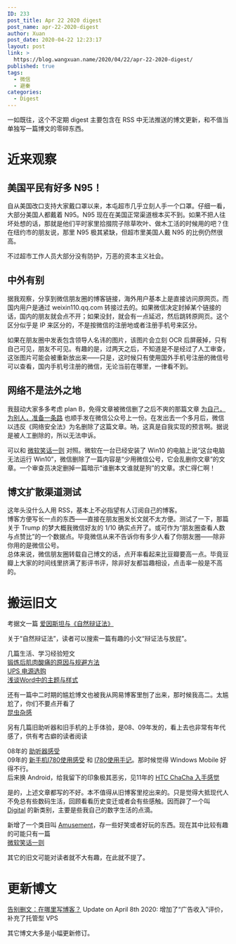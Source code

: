 ```yaml
---
ID: 233
post_title: Apr 22 2020 digest
post_name: apr-22-2020-digest
author: Xuan
post_date: 2020-04-22 12:23:17
layout: post
link: >
  https://blog.wangxuan.name/2020/04/22/apr-22-2020-digest/
published: true
tags:
  - 微信
  - 避秦
categories:
  - Digest
---
```

一如既往，这个不定期 digest 主要包含在 RSS 中无法推送的博文更新，和不值当单独写一篇博文的零碎东西。

# 近来观察

## 美国平民有好多 N95！

自从美国改口支持大家戴口罩以来，本屯超市几乎立刻人手一个口罩。仔细一看，大部分美国人都戴着 N95。N95 现在在美国正常渠道根本买不到。如果不把人往坏处想的话，那就是他们平时家里拾掇院子除草吹叶、做木工活的时候用的吧？住在纽约市的朋友说，那里 N95 极其紧缺，但超市里美国人戴 N95 的比例仍然很高。

不过超市工作人员大部分没有防护，万恶的资本主义社会。

## 中外有别

据我观察，分享到微信朋友圈的博客链接，海外用户基本上是直接访问原网页。而国内用户是通过 weixin110.qq.com 转接过去的。如果微信决定封掉某个链接的话，国内的朋友就会点不开；如果没封，就会有一点延迟，然后跳转原网页。这个区分似乎是 IP 来区分的，不是按微信的注册地或者注册手机号来区分。

如果在朋友圈中发表包含领导人名讳的图片，该图片会立刻 OCR 后屏蔽掉，只有自己可见，朋友不可见。有趣的是，过两天之后，不知道是不是经过了人工审查，这张图片可能会被重新放出来——只是，这时候只有使用国外手机号注册的微信号可以查看，国内手机号注册的微信，无论当前在哪里，一律看不到。

## 网络不是法外之地

我鼓动大家多多考虑 plan B，免得文章被微信删了之后不爽的那篇文章 [为自己，为别人，准备一条路](https://blog.wangxuan.name/2020/02/20/%e4%b8%ba%e8%87%aa%e5%b7%b1%ef%bc%8c%e4%b8%ba%e5%88%ab%e4%ba%ba%ef%bc%8c%e5%87%86%e5%a4%87%e4%b8%80%e6%9d%a1%e8%b7%af/) 也顺手发在微信公众号上一份。在发出去一个多月后，微信以违反《网络安全法》为名删除了这篇文章。呐，这真是自我实现的预言啊。据说是被人工删除的，所以无法申诉。

可以和 [微软笑话一则](https://blog.wangxuan.name/2018/01/22/this-pc-cannot-run-win10/) 对照。微软在一台已经安装了 Win10 的电脑上说“这台电脑无法运行 Win10”，微信删除了一篇内容是“少用微信公号，它会乱删你文章”的文章。一个审查员决定删掉一篇暗示“谁删本文谁就是狗”的文章。求仁得仁啊！

## 博文扩散渠道测试

这年头没什么人用 RSS，基本上不必指望有人订阅自己的博客。  
博客方便写长一点的东西——直接在朋友圈发长文就不太方便。测试了一下，那篇关于 Trump 的梦大概我微信好友的 1/10 确实点开了。或可作为“朋友圈查看人数与点赞比”的一个数据点。毕竟微信从来不告诉你有多少人看了你朋友圈——除非你用的是微信公号。  
总体来说，微信朋友圈转载自己博文的话，点开率看起来比豆瓣要高一点。毕竟豆瓣上大家的时间线里挤满了影评书评，除非好友都旨趣相设，点击率一般是不高的。

# 搬运旧文

考据文一篇 [爱因斯坦与《自然辩证法》](https://blog.wangxuan.name/2011/09/28/einstein-dialectics-of-nature/)  

关于“自然辩证法”，读者可以搜索一篇有趣的小文“辩证法与放屁”。

几篇生活、学习经验短文  
[锻炼后肌肉酸痛的原因与规避方法](https://blog.wangxuan.name/2015/05/31/muscle-pain-after-physical-training/)  
[UPS 电源选购](https://blog.wangxuan.name/2017/07/08/choose-ups/)  
[浅谈Word中的主题与样式](https://blog.wangxuan.name/2010/11/12/theme-and-style-in-microsoft-word/)  

还有一篇中二时期的尴尬博文也被我从网易博客里刨了出来，那时候我高二。太尴尬了，你们不要点开看了  
[昆虫杂感](https://blog.wangxuan.name/2006/08/28/thoughts-on-insects/)

另有几篇旧助听器和旧手机的上手体验，是08、09年发的，看上去也非常有年代感了，供有考古癖的读者阅读

08年的 [助听器感受](https://blog.wangxuan.name/2008/07/13/experience-with-oticon-delta-6000/)     
09年的 [新手机I780使用感受](https://blog.wangxuan.name/2009/07/05/review-samsung-i780/) 和 [I780使用手记](https://blog.wangxuan.name/2009/08/31/hand-on-experience-samsung-i780/)。那时候觉得 Windows Mobile 好得不行。    
后来换 Android，给我留下的印象极其恶劣，见11年的 [HTC ChaCha 入手感觉](https://blog.wangxuan.name/2011/11/06/review-htc-chacha/)  

是的，上述文章都写的不好。本不值得从旧博客里挖出来的。只是觉得大抵现代人不免总有些数码生活，回顾看看历史变迁或者会有些感触。因而辟了一个叫 [Digital](https://blog.wangxuan.name/category/daily-life/digital/) 的新类别，主要是些我自己的数字生活的点滴。

新增了一个类目叫 [Amusement](https://blog.wangxuan.name/category/amusement/)，存一些好笑或者好玩的东西。现在其中比较有趣的可能只有一篇  
[微软笑话一则](https://blog.wangxuan.name/2018/01/22/this-pc-cannot-run-win10/)

其它的旧文可能对读者就不大有趣，在此就不提了。

# 更新博文

[告别删文：在哪里写博客？](https://blog.wangxuan.name/2020/03/04/where-to-host-my-blog/)
Update on April 8th 2020: 增加了“广告收入”评价，补充了托管型 VPS

其它博文大多是小幅更新修订。